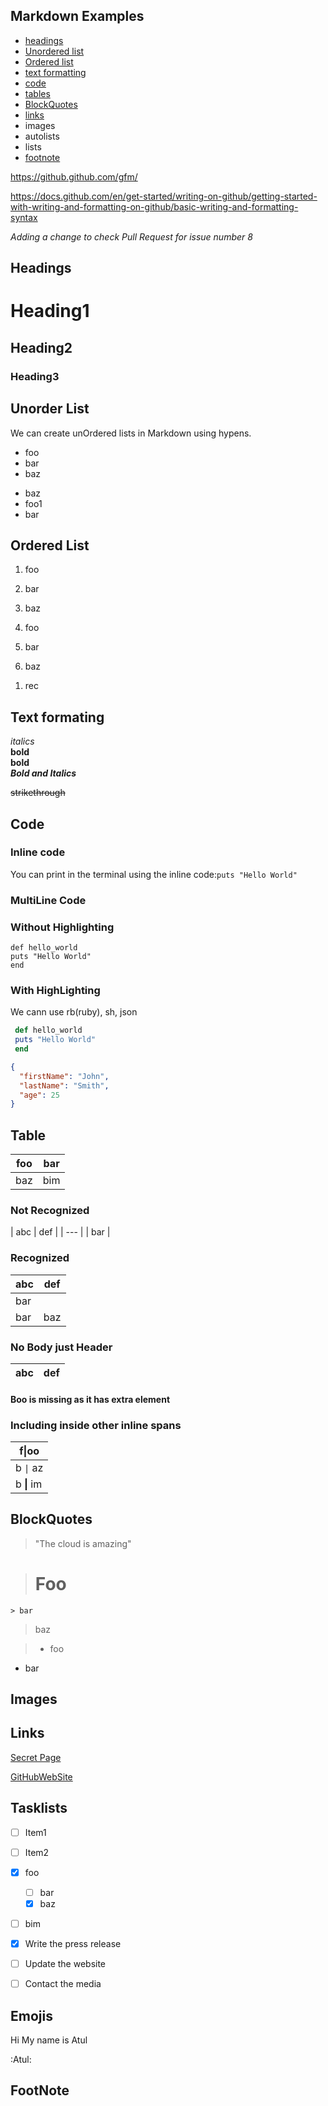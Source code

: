 ## Markdown Examples
- [headings](#headings)
- [Unordered list](#unorder-list)
- [Ordered list](#unorder-list)
- [text formatting](#text-formating)
- [code](#code)
- [tables](#table)
- [BlockQuotes](#blockquotes)
- [links](#links)
- images
- autolists
- lists
- [footnote](#FootNote)

https://github.github.com/gfm/

https://docs.github.com/en/get-started/writing-on-github/getting-started-with-writing-and-formatting-on-github/basic-writing-and-formatting-syntax

*Adding a change to check Pull Request for issue number 8*


## Headings

# Heading1
## Heading2
### Heading3



## Unorder List

We can create unOrdered lists in Markdown using hypens.
  
- foo
- bar
- baz

+ baz  
+ foo1
+ bar


## Ordered List
1. foo
2. bar
3. baz


1. foo
1. bar
1. baz
1)  rec


## Text formating
*italics*  
__bold__  
**bold**  
***Bold and Italics*** 

~~strikethrough~~


## Code

### Inline code
You can print in the terminal using the inline code:`puts "Hello World"`


### MultiLine Code 

 ### Without Highlighting
 ```
 def hello_world
 puts "Hello World"
 end
```

 ### With HighLighting 
 We cann use rb(ruby), sh, json
```rb
 def hello_world
 puts "Hello World"
 end
```
```json
{
  "firstName": "John",
  "lastName": "Smith",
  "age": 25
}
```


## Table  

| foo | bar |
| --- | --- |
| baz | bim |

### Not Recognized
| abc | def |
| --- |
| bar |


### Recognized
| abc | def |
| --- | --- |
| bar |
| bar | baz | boo |

### No Body just Header

| abc | def |
| --- | --- |

#### Boo is missing as it has extra element

### Including inside other inline spans  


| f\|oo  |
| ------ |
| b `\|` az |
| b **\|** im |

## BlockQuotes 
> "The cloud is amazing"  

  > # Foo  
    > bar
 > baz

 > - foo
- bar

## Images


## Links

[Secret Page](secret.md)

[GitHubWebSite](https://github.com)

## Tasklists
- [ ] Item1
- [ ] Item2

- [x] foo
  - [ ] bar
  - [x] baz
- [ ] bim  


- [x] Write the press release
- [ ] Update the website
- [ ] Contact the media

## Emojis
Hi  My name is Atul 

:Atul:

## FootNote
[^1]: This is the first footnote.

[^bignote]: Here's one with multiple paragraphs and code.

    Indent paragraphs to include them in the footnote.

    `{ my code }`

    Add as many paragraphs as you like.
